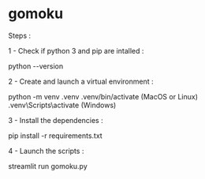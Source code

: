# gomoku

Steps :

1 - Check if python 3 and pip are intalled :

python --version 

2 - Create and launch a virtual environment :

python -m venv .venv
.venv/bin/activate (MacOS or Linux)
.venv\Scripts\activate (Windows)

3 - Install the dependencies :

pip install -r requirements.txt

4 - Launch the scripts :

streamlit run gomoku.py